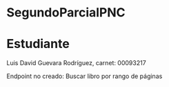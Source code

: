 # SegundoParcialPNC
# Estudiante
Luis David Guevara Rodríguez, carnet: 00093217

Endpoint no creado: Buscar libro por rango de páginas 
